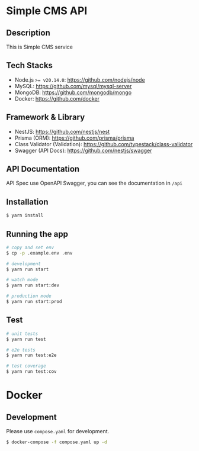 # Simple CMS API

## Description
This is Simple CMS service
 
## Tech Stacks
- Node.js `>= v20.14.0`: https://github.com/nodejs/node
- MySQL:  https://github.com/mysql/mysql-server
- MongoDB: https://github.com/mongodb/mongo
- Docker: https://github.com/docker

## Framework & Library
- NestJS: https://github.com/nestjs/nest
- Prisma (ORM): https://github.com/prisma/prisma
- Class Validator (Validation): https://github.com/typestack/class-validator
- Swagger (API Docs): https://github.com/nestjs/swagger

## API Documentation
API Spec use OpenAPI Swagger, you can see the documentation in `/api`

## Installation

```bash
$ yarn install
```

## Running the app

```bash
# copy and set env
$ cp -p .example.env .env

# development
$ yarn run start

# watch mode
$ yarn run start:dev

# production mode
$ yarn run start:prod
```

## Test

```bash
# unit tests
$ yarn run test

# e2e tests
$ yarn run test:e2e

# test coverage
$ yarn run test:cov
```

# Docker

## Development

Please use `compose.yaml` for development.
  
```bash
$ docker-compose -f compose.yaml up -d
```
